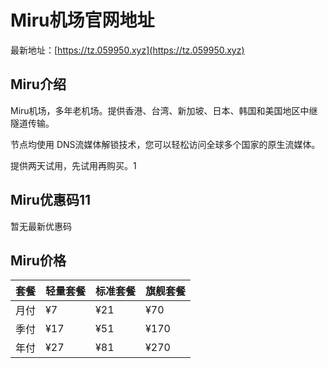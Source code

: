 # Miru机场官网地址

最新地址：[https://tz.059950.xyz](https://tz.059950.xyz)

## Miru介绍

Miru机场，多年老机场。提供香港、台湾、新加坡、日本、韩国和美国地区中继隧道传输。

节点均使用 DNS流媒体解锁技术，您可以轻松访问全球多个国家的原生流媒体。

提供两天试用，先试用再购买。1

## Miru优惠码11

暂无最新优惠码

## Miru价格

|套餐|轻量套餐|标准套餐|旗舰套餐|
|----|----|----|----|
|月付|¥7|¥21|¥70|
|季付|¥17|¥51|¥170|
|年付|¥27|¥81|¥270|


